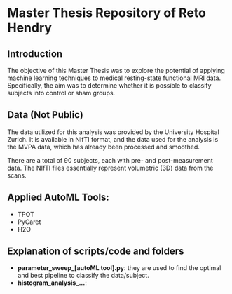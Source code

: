 # Master Thesis Repository of Reto Hendry

## Introduction
The objective of this Master Thesis was to explore the potential of applying machine learning techniques to medical resting-state functional MRI data. Specifically, the aim was to determine whether it is possible to classify subjects into control or sham groups. 

## Data (Not Public)
The data utilized for this analysis was provided by the University Hospital Zurich. It is available in NIfTI format, and the data used for the analysis is the MVPA data, which has already been processed and smoothed.

There are a total of 90 subjects, each with pre- and post-measurement data. The NIfTI files essentially represent volumetric (3D) data from the scans.

## Applied AutoML Tools:
- TPOT
- PyCaret
- H2O

## Explanation of scripts/code and folders
- **parameter_sweep_[autoML tool].py**: they are used to find the optimal and best pipeline to classify the data/subject. 
- **histogram_analysis_...**: 